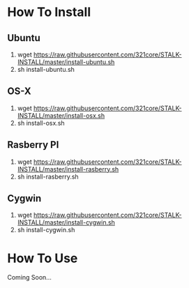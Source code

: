 # How To Install

## Ubuntu

1. wget https://raw.githubusercontent.com/321core/STALK-INSTALL/master/install-ubuntu.sh
2. sh install-ubuntu.sh

## OS-X
1. wget https://raw.githubusercontent.com/321core/STALK-INSTALL/master/install-osx.sh
2. sh install-osx.sh

## Rasberry PI

1. wget https://raw.githubusercontent.com/321core/STALK-INSTALL/master/install-rasberry.sh
2. sh install-rasberry.sh

## Cygwin
1. wget https://raw.githubusercontent.com/321core/STALK-INSTALL/master/install-cygwin.sh
2. sh install-cygwin.sh


# How To Use

Coming Soon...
